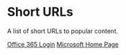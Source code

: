 # Short URLs
A list of short URLs to popular content.

[Office 365 Login](https://exe.io/79An)
[Microsoft Home Page](https://exe.io/jDyBoq6)
